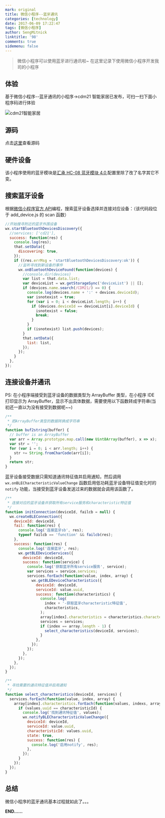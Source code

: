 ```yaml
---
mark: original
title: 微信小程序--蓝牙通讯
categories: [technology]
date: 2017-06-09 17:22:47
tags: [微信小程序]
author: SengMitnick
linktitle: '98'
comments: true
sidemenu: false
---
```


> 微信小程序可以使用蓝牙进行通讯啦~
> 在这里记录下使用微信小程序开发我司的小程序

## 体验

基于微信小程序--蓝牙通讯的小程序->cdm21 智能家居已发布，可扫一扫下面小程序码进行体验

<Image  name="98.jpg" caption="cdm21智能家居" alt="cdm21智能家居" normal="true"></Image>

<!--more-->

## 源码

点击[这里](https://github.com/smk17/cdm21Smart)查看源码

## 硬件设备

该小程序使用的蓝牙模块是[汇承 HC-08 蓝牙模块 4.0](https://item.taobao.com/item.htm?spm=1002.81.5.1.MQqNI0&id=36426439097&item_id=36426439097),配置里除了改了名字其它不变。

## 搜索蓝牙设备

根据[微信小程序官方 API](https://mp.weixin.qq.com/debug/wxadoc/dev/api/bluetooth.html)编程，搜索蓝牙设备选择并连接对应设备：（该代码段位于 add_device.js 的 scan 函数）

```js
//开始搜寻附近的蓝牙外围设备
wx.startBluetoothDevicesDiscovery({
  //services: ['cd21'],
  success: function(res) {
    console.log(res);
    that.setData({
      discovering: true,
    });
    if ((res.errMsg = 'startBluetoothDevicesDiscovery:ok')) {
      //监听寻找到新设备的事件
      wx.onBluetoothDeviceFound(function(devices) {
        //console.dir(devices)
        var list = that.data.list;
        var deviceList = wx.getStorageSync('deviceList') || [];
        if (devices.name.search(/CDM21/) == 0) {
          console.log(devices.name + ':' + devices.deviceId);
          var isnotexist = true;
          for (var i = 0; i < deviceList.length; i++) {
            if (devices.deviceId == deviceList[i].deviceId) {
              isnotexist = false;
              break;
            }
          }
          if (isnotexist) list.push(devices);
        }
        that.setData({
          list: list,
        });
      });
    }
  },
});
```

## 连接设备并通讯

PS: 在小程序端接受到蓝牙设备的数据类型为 ArrayBuffer 类型，在小程序 IDE 打印显示为 ArrayBuffer，显示不出具体数据，需要使用以下函数转成字符串(当初还一直以为没有接受到数据呢~~)

```js
/**
 * 把ArrayBuffer类型的数据转换成字符串
 */
function buf2string(buffer) {
  // buffer is an ArrayBuffer
  var arr = Array.prototype.map.call(new Uint8Array(buffer), x => x);
  var str = '';
  for (var i = 0; i < arr.length; i++) {
    str += String.fromCharCode(arr[i]);
  }
  return str;
}
```

蓝牙设备接受数据只需知道通讯特征值并启用通知，然后调用 `wx.onBLECharacteristicValueChange` 函数启用低功耗蓝牙设备特征值变化时的 `notify` 功能，当接受到蓝牙设备发送过来的数据就会调用该函数了。

```js
/**
 * 连接对应的蓝牙设备并获取所有service服务和characteristic特征值
 */
function initConnection(deviceId, failcb = null) {
  wx.createBLEConnection({
    deviceId: deviceId,
    fail: function(res) {
      console.log('连接蓝牙sb', res);
      typeof failcb == 'function' && failcb(res);
    },
    success: function(res) {
      console.log('连接蓝牙', res);
      wx.getBLEDeviceServices({
        deviceId: deviceId,
        success: function(service) {
          console.log('获取蓝牙所有service服务', service);
          var services = service.services;
          services.forEach(function(value, index, array) {
            wx.getBLEDeviceCharacteristics({
              deviceId: deviceId,
              serviceId: value.uuid,
              success: function(characteristics) {
                console.log(
                  index + '-获取蓝牙characteristic特征值',
                  characteristics,
                );
                array[index].characteristics = characteristics.characteristics;
                services = services;
                if (index == array.length - 1) {
                  select_characteristics(deviceId, services);
                }
              },
            });
          });
        },
      });
    },
  });
}

/**
 * 寻找需要的通讯特征值并启用通知
 */
function select_characteristics(deviceId, services) {
  services.forEach(function(value, index, array) {
    array[index].characteristics.forEach(function(values, indexs, arrays) {
      if (values.uuid == characteristicId) {
        console.log('找到通讯特征值', values);
        wx.notifyBLECharacteristicValueChange({
          deviceId: deviceId,
          serviceId: value.uuid,
          characteristicId: values.uuid,
          state: true,
          success: function(res) {
            console.log('启用notify', res);
          },
        });
      }
    });
  });
}
```

## 总结

微信小程序的蓝牙通讯基本过程就如此了。。。

**END……**
